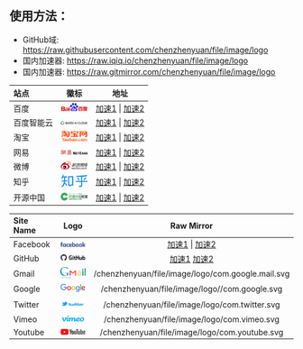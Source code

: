 ## 使用方法：

- GitHub域: https://raw.githubusercontent.com/chenzhenyuan/file/image/logo
- 国内加速器: https://raw.iqiq.io/chenzhenyuan/file/image/logo
- 国内加速器: https://raw.gitmirror.com/chenzhenyuan/file/image/logo

<!--
<img width="48" src="./" />

源域：https://raw.githubusercontent.com
加速：https://raw.iqiq.io
加速：https://raw.gitmirror.com
-->


站点 | 徽标 | 地址
:-- | :-: | :-:
百度 | <img width="48" src="./com.baidu.svg" /> | [加速1](https://raw.iqiq.io/chenzhenyuan/file/image/logo/com.baidu.svg) \| [加速2](https://raw.gitmirror.com/chenzhenyuan/file/image/logo/com.baidu.svg )
百度智能云 | <img width="48" src="./com.baidu.cloud.svg" /> | [加速1](https://raw.iqiq.io/chenzhenyuan/file/image/logo/com.baidu.cloud.svg) \| [加速2](https://raw.gitmirror.com/chenzhenyuan/file/image/logo/com.baidu.cloud.svg)
淘宝 | <img width="48" src="./com.taobao.svg" /> | [加速1](https://raw.iqiq.io/chenzhenyuan/file/image/logo/com.taobao.svg) \| [加速2](https://raw.gitmirror.com/chenzhenyuan/file/image/logo)
网易 | <img width="48" src="./com.163.svg" /> | [加速1](https://raw.iqiq.io/chenzhenyuan/file/image/logo/com.163.svg) \| [加速2](https://raw.gitmirror.com/chenzhenyuan/file/image/logo/com.163.svg)
微博 | <img width="48" src="./com.weibo.svg" /> | [加速1](https://raw.iqiq.io/chenzhenyuan/file/image/logo/com.weibo.svg) \| [加速2](https://raw.gitmirror.com/chenzhenyuan/file/image/logo/com.weibo.svg)
知乎 | <img width="48" src="./com.zhihu.svg" /> | [加速1](https://raw.iqiq.io/chenzhenyuan/file/image/logo/com.zhihu.svg) \| [加速2](https://raw.gitmirror.com/chenzhenyuan/file/image/logo/com.zhihu.svg)
开源中国 | <img width="48" src="./net.oschina.svg" /> | [加速1](https://raw.iqiq.io/chenzhenyuan/file/image/logo/net.oschina.svg) \| [加速2](https://raw.gitmirror.com/chenzhenyuan/file/image/logo/net.oschina.svg)
 
 
Site Name | Logo | Raw Mirror
:-- | :-: | :-:
Facebook | <img width="48" src="./com.facebook.svg" /> | [加速1](https://raw.iqiq.io/chenzhenyuan/file/image/logo/com.facebook.svg) \| [加速2](https://raw.gitmirror.com/chenzhenyuan/file/image/logo/com.facebook.svg)
GitHub | <img width="48" src="./com.github.svg" /> | [加速1](https://raw.iqiq.io/chenzhenyuan/file/image/logo/com.github.svg) [加速2](https://raw.gitmirror.com/chenzhenyuan/file/image/logo/com.github.svg)
Gmail | <img width="48" src="./com.google.mail.svg" /> | /chenzhenyuan/file/image/logo/com.google.mail.svg
Google | <img width="48" src="./com.google.svg" /> | /chenzhenyuan/file/image/logo//com.google.svg
Twitter | <img width="48" src="./com.twitter.svg"> | /chenzhenyuan/file/image/logo/com.twitter.svg
Vimeo | <img width="48" src="./com.vimeo.svg" /> | /chenzhenyuan/file/image/logo/com.vimeo.svg
Youtube | <img width="48" src="./com.youtube.svg" /> | /chenzhenyuan/file/image/logo/com.youtube.svg
